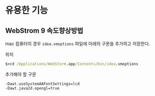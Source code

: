 # 유용한 기능

## WebStrom 9 속도향상방법

mac 컴퓨터의 경우 `idea.vmoptions` 파일에 아래의 구문을 추가하고 저장한다.

위치
```cmd
$>cd /Applications/WebStorm.app/Contents/bin/idea.vmoptions
```

추가해야 할 구문
```text
-Dawt.useSystemAAFontSettings=lcd
-Dawt.java2d.opengl=true
```
